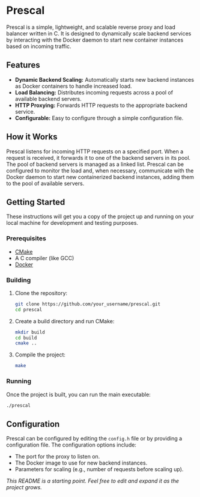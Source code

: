 # Prescal

Prescal is a simple, lightweight, and scalable reverse proxy and load balancer written in C. It is designed to dynamically scale backend services by interacting with the Docker daemon to start new container instances based on incoming traffic.

## Features

*   **Dynamic Backend Scaling:** Automatically starts new backend instances as Docker containers to handle increased load.
*   **Load Balancing:** Distributes incoming requests across a pool of available backend servers.
*   **HTTP Proxying:** Forwards HTTP requests to the appropriate backend service.
*   **Configurable:** Easy to configure through a simple configuration file.

## How it Works

Prescal listens for incoming HTTP requests on a specified port. When a request is received, it forwards it to one of the backend servers in its pool. The pool of backend servers is managed as a linked list. Prescal can be configured to monitor the load and, when necessary, communicate with the Docker daemon to start new containerized backend instances, adding them to the pool of available servers.

## Getting Started

These instructions will get you a copy of the project up and running on your local machine for development and testing purposes.

### Prerequisites

*   [CMake](https://cmake.org/)
*   A C compiler (like GCC)
*   [Docker](https://www.docker.com/)

### Building

1.  Clone the repository:
    ```bash
    git clone https://github.com/your_username/prescal.git
    cd prescal
    ```

2.  Create a build directory and run CMake:
    ```bash
    mkdir build
    cd build
    cmake ..
    ```

3.  Compile the project:
    ```bash
    make
    ```

### Running

Once the project is built, you can run the main executable:

```bash
./prescal
```

## Configuration

Prescal can be configured by editing the `config.h` file or by providing a configuration file. The configuration options include:

*   The port for the proxy to listen on.
*   The Docker image to use for new backend instances.
*   Parameters for scaling (e.g., number of requests before scaling up).

*This README is a starting point. Feel free to edit and expand it as the project grows.*
